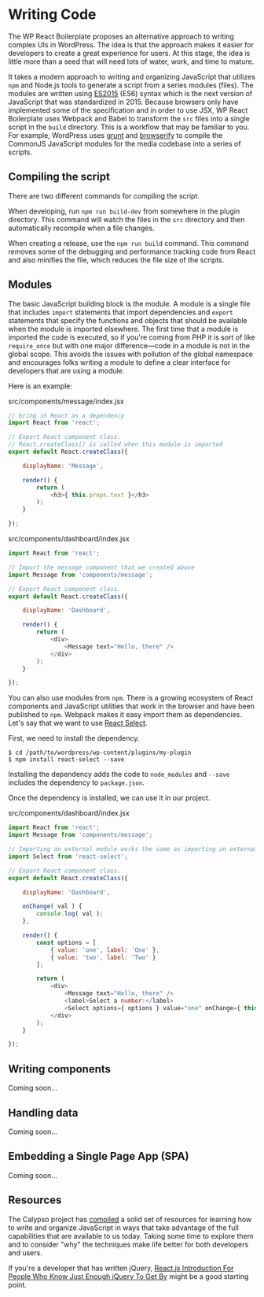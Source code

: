 Writing Code
============

The WP React Boilerplate proposes an alternative approach to writing complex UIs in WordPress. The idea is that the approach makes it easier for developers to create a great experience for users. At this stage, the idea is little more than a seed that will need lots of water, work, and time to mature.

It takes a modern approach to writing and organizing JavaScript that utilizes `npm` and Node.js tools to generate a script from a series modules (files). The modules are written using [ES2015](http://www.ecma-international.org/ecma-262/6.0/) (ES6) syntax which is the next version of JavaScript that was standardized in 2015. Because browsers only have implemented some of the specification and in order to use JSX, WP React Boilerplate uses Webpack and Babel to transform the `src` files into a single script in the `build` directory. This is a workflow that may be familiar to you. For example, WordPress uses [grunt](http://gruntjs.com/) and [browserify](http://browserify.org) to compile the CommonJS JavaScript modules for the media codebase into a series of scripts.

## Compiling the script

There are two different commands for compiling the script.

When developing, run `npm run build-dev` from somewhere in the plugin directory. This command will watch the files in the `src` directory and then automatically recompile when a file changes.

When creating a release, use the `npm run build` command. This command removes some of the debugging and performance tracking code from React and also minifies the file, which reduces the file size of the scripts.

## Modules

The basic JavaScript building block is the module. A module is a single file that includes `import` statements that import dependencies and `export` statements that specify the functions and objects that should be available when the module is imported elsewhere. The first time that a module is imported the code is executed, so if you're coming from PHP it is sort of like `require_once` but with one major difference—code in a module is not in the global scope. This avoids the issues with pollution of the global namespace and encourages folks writing a module to define a clear interface for developers that are using a module.

Here is an example:


src/components/message/index.jsx
```js
// bring in React as a dependency
import React from 'react';

// Export React component class.
// React.createClass() is called when this module is imported
export default React.createClass({

	displayName: 'Message',

	render() {
		return (
			<h3>{ this.props.text }</h3>
		);
	}

});
```

src/components/dashboard/index.jsx
```js
import React from 'react';

// Import the message component that we created above
import Message from 'components/message';

// Export React component class.
export default React.createClass({

	displayName: 'Dashboard',

	render() {
		return (
			<div>
				<Message text="Hello, there" />
			</div>
		);
	}

});
```

You can also use modules from `npm`. There is a growing ecosystem of React components and JavaScript utilities that work in the browser and have been published to `npm`. Webpack makes it easy import them as dependencies. Let's say that we want to use [React Select](http://jedwatson.github.io/react-select/).

First, we need to install the dependency.

```
$ cd /path/to/wordpress/wp-content/plugins/my-plugin
$ npm install react-select --save
```

Installing the dependency adds the code to `node_modules` and `--save` includes the dependency to `package.json`.

Once the dependency is installed, we can use it in our project.

src/components/dashboard/index.jsx
```js
import React from 'react';
import Message from 'components/message';

// Importing an external module works the same as importing an external module
import Select from 'react-select';

// Export React component class.
export default React.createClass({

	displayName: 'Dashboard',

	onChange( val ) {
		console.log( val );
	},

	render() {
		const options = [
			{ value: 'one', label: 'One' },
			{ value: 'two', label: 'Two' }
		];

		return (
			<div>
				<Message text="Hello, there" />
				<label>Select a number:</label>
				<Select options={ options } value="one" onChange={ this.onChange } />
			</div>
		);
	}

});
```

## Writing components

Coming soon…


## Handling data

Coming soon…

## Embedding a Single Page App (SPA)

Coming soon…

## Resources

The Calypso project has [compiled](https://github.com/Automattic/wp-calypso/blob/master/docs/guide/tech-behind-calypso.md) a solid set of resources for learning how to write and organize JavaScript in ways that take advantage of the full capabilities that are available to us today. Taking some time to explore them and to consider "why" the techniques make life better for both developers and users.

If you're a developer that has written jQuery, [React.js Introduction For People Who Know Just Enough jQuery To Get By](http://reactfordesigners.com/labs/reactjs-introduction-for-people-who-know-just-enough-jquery-to-get-by/) might be a good starting point.


